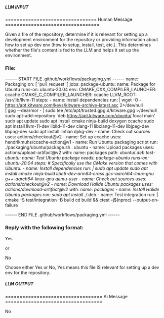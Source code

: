 ##### LLM INPUT #####
================================ Human Message =================================

Given a file of the repository, determine if it is relevant for setting up a development environment for the repository or providing information about how to set up dev env (how to setup, install, test, etc.). This determines whether the file's content is fed to the LLM and helps it set up the environment.

### File:
------ START FILE .github/workflows/packaging.yml ------
name: Packaging
on: [ 'pull_request' ]
jobs:
  package-ubuntu:
    name: Package for Ubuntu
    runs-on: ubuntu-20.04
    env:
      CMAKE_CXX_COMPILER_LAUNCHER: ccache
      CMAKE_C_COMPILER_LAUNCHER: ccache
      LLVM_ROOT: /usr/lib/llvm-11
    steps:
      - name: Install dependencies
        run: |
          wget -O - https://apt.kitware.com/keys/kitware-archive-latest.asc 2>/dev/null \
            | gpg --dearmor - | sudo tee /etc/apt/trusted.gpg.d/kitware.gpg >/dev/null
          sudo apt-add-repository 'deb https://apt.kitware.com/ubuntu/ focal main'
          sudo apt update
          sudo apt install cmake ninja-build doxygen ccache
          sudo apt install llvm-11-dev liblld-11-dev clang-11 libclang-11-dev libjpeg-dev libpng-dev
          sudo apt install lintian dpkg-dev
      - name: Check out sources
        uses: actions/checkout@v2
      - name: Set up ccache
        uses: hendrikmuhs/ccache-action@v1
      - name: Run Ubuntu packaging script
        run: ./packaging/ubuntu/package.sh . ubuntu
      - name: Upload packages
        uses: actions/upload-artifact@v2
        with:
          name: packages
          path: ubuntu/*.deb
  test-ubuntu:
    name: Test Ubuntu package
    needs: package-ubuntu
    runs-on: ubuntu-20.04
    steps:
      # Specifically use the CMake version that comes with Ubuntu.
      - name: Install dependencies
        run: |
          sudo apt update
          sudo apt install cmake ninja-build libc6-dev-arm64-cross gcc-aarch64-linux-gnu g++-aarch64-linux-gnu qemu-user
      - name: Check out sources
        uses: actions/checkout@v2
      - name: Download Halide Ubuntu packages
        uses: actions/download-artifact@v2
        with:
          name: packages
      - name: Install Halide Ubuntu packages
        run: sudo apt install ./*.deb
      - name: Test integration
        run: |
          cmake -S test/integration -B build
          cd build && ctest -j$(nproc) --output-on-failure

------ END FILE .github/workflows/packaging.yml ------

### Reply with the following format:

<rel>Yes</rel>

or

<rel>No</rel>

Choose either Yes or No, Yes means this file IS relevant for setting up a dev env for the repository.

##### LLM OUTPUT #####
================================== Ai Message ==================================

<rel>No</rel>